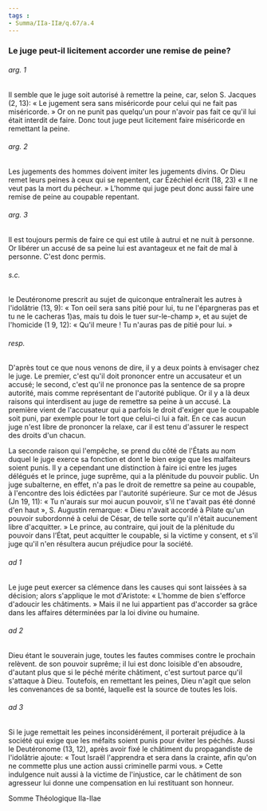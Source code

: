 ```yaml
---
tags : 
- Summa/IIa-IIæ/q.67/a.4
---
```


### Le juge peut-il licitement accorder une remise de peine?

###### arg. 1
Il semble que le juge soit autorisé à remettre la peine, car, selon S. Jacques (2, 13): « Le jugement sera sans miséricorde pour celui qui ne fait pas miséricorde. » Or on ne punit pas quelqu'un pour n'avoir pas fait ce qu'il lui était interdit de faire. Donc tout juge peut licitement faire miséricorde en remettant la peine. 

###### arg. 2
Les jugements des hommes doivent imiter les jugements divins. Or Dieu remet leurs peines à ceux qui se repentent, car Ézéchiel écrit (18, 23) « Il ne veut pas la mort du pécheur. » L'homme qui juge peut donc aussi faire une remise de peine au coupable repentant. 

###### arg. 3
Il est toujours permis de faire ce qui est utile à autrui et ne nuit à personne. Or libérer un accusé de sa peine lui est avantageux et ne fait de mal à personne. C'est donc permis. 

###### s.c.
le Deutéronome prescrit au sujet de quiconque entraînerait les autres à l'idolâtrie (13, 9): « Ton oeil sera sans pitié pour lui, tu ne l'épargneras pas et tu ne le cacheras 1)as, mais tu dois le tuer sur-le-champ », et au sujet de l'homicide (1 9, 12): « Qu'il meure ! Tu n'auras pas de pitié pour lui. » 

###### resp.
D'après tout ce que nous venons de dire, il y a deux points à envisager chez le juge. Le premier, c'est qu'il doit prononcer entre un accusateur et un accusé; le second, c'est qu'il ne prononce pas la sentence de sa propre autorité, mais comme représentant de l'autorité publique. Or il y a là deux raisons qui interdisent au juge de remettre sa peine à un accusé. La première vient de l'accusateur qui a parfois le droit d'exiger que le coupable soit puni, par exemple pour le tort que celui-ci lui a fait. En ce cas aucun juge n'est libre de prononcer la relaxe, car il est tenu d'assurer le respect des droits d'un chacun. 

La seconde raison qui l'empêche, se prend du côté de l'États au nom duquel le juge exerce sa fonction et dont le bien exige que les malfaiteurs soient punis. Il y a cependant une distinction à faire ici entre les juges délégués et le prince, juge suprême, qui a la plénitude du pouvoir public. Un juge subalterne, en effet, n'a pas le droit de remettre sa peine au coupable, à l'encontre des lois édictées par l'autorité supérieure. Sur ce mot de Jésus (Jn 19, 11): « Tu n'aurais sur moi aucun pouvoir, s'il ne t'avait pas été donné d'en haut », S. Augustin remarque: « Dieu n'avait accordé à Pilate qu'un pouvoir subordonné à celui de César, de telle sorte qu'il n'était aucunement libre d'acquitter. » Le prince, au contraire, qui jouit de la plénitude du pouvoir dans l’État, peut acquitter le coupable, si la victime y consent, et s'il juge qu'il n'en résultera aucun préjudice pour la société. 

###### ad 1
Le juge peut exercer sa clémence dans les causes qui sont laissées à sa décision; alors s'applique le mot d'Aristote: « L'homme de bien s'efforce d'adoucir les châtiments. » Mais il ne lui appartient pas d'accorder sa grâce dans les affaires déterminées par la loi divine ou humaine. 

###### ad 2
Dieu étant le souverain juge, toutes les fautes commises contre le prochain relèvent. de son pouvoir suprême; il lui est donc loisible d'en absoudre, d'autant plus que si le péché mérite châtiment, c'est surtout parce qu'il s'attaque à Dieu. Toutefois, en remettant les peines, Dieu n'agit que selon les convenances de sa bonté, laquelle est la source de toutes les lois. 

###### ad 3
Si le juge remettait les peines inconsidérément, il porterait préjudice à la société qui exige que les méfaits soient punis pour éviter les péchés. Aussi le Deutéronome (13, 12), après avoir fixé le châtiment du propagandiste de l'idolâtrie ajoute: « Tout Israël l'apprendra et sera dans la crainte, afin qu'on ne commette plus une action aussi criminelle parmi vous. » Cette indulgence nuit aussi à la victime de l'injustice, car le châtiment de son agresseur lui donne une compensation en lui restituant son honneur. 

Somme Théologique IIa-IIae

